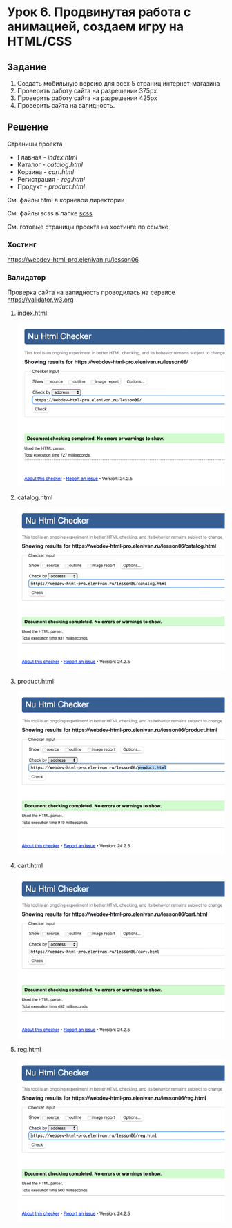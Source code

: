 # Урок 6. Продвинутая работа с анимацией, создаем игру на HTML/CSS

## Задание

1. Создать мобильную версию для всех 5 страниц интернет-магазина
2. Проверить работу сайта на разрешении 375px
3. Проверить работу сайта на разрешении 425px
4. Проверить сайта на валидность.

## Решение

Страницы проекта

- Главная - _index.html_
- Каталог - _catalog.html_
- Корзина - _cart.html_
- Регистрация - _reg.html_
- Продукт - _product.html_

Cм. файлы html в корневой директории

Cм. файлы scss в папке [scss](./scss/)

См. готовые страницы проекта на хостинге по ссылке

### Хостинг

https://webdev-html-pro.elenivan.ru/lesson06

### Валидатор

Проверка сайта на валидность проводилась на сервисе
https://validator.w3.org

1. index.html

   ![index](./validatorW3/index.png)

2. catalog.html

   ![catalog](./validatorW3/catalog.png)

3. product.html

   ![product](./validatorW3/product.png)

4. cart.html

   ![cart](./validatorW3/cart.png)

5. reg.html

   ![reg](./validatorW3/reg.png)
